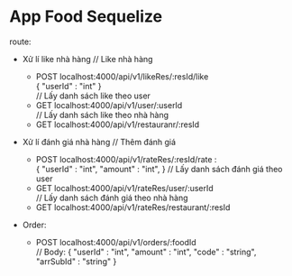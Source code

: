 # App Food Sequelize
route:
  - Xử lí like nhà hàng
  // Like nhà hàng
    + POST localhost:4000/api/v1/likeRes/:resId/like  
      { 
        "userId" : "int" 
      }                 
  // Lấy danh sách like theo user
    + GET localhost:4000/api/v1/user/:userId          
  // Lấy danh sách like theo nhà hàng    
    + GET localhost:4000/api/v1/restauranr/:resId         
    
  - Xử lí đánh giá nhà hàng
  // Thêm đánh giá      
    + POST localhost:4000/api/v1/rateRes/:resId/rate   :         
      { 
        "userId" : "int",
        "amount" : "int",
      }
  // Lấy danh sách đánh giá theo user     
    + GET localhost:4000/api/v1/rateRes/user/:userId  
  // Lấy danh sách đánh giá theo nhà hàng      
    + GET localhost:4000/api/v1/rateRes/restaurant/:resId   
  
  - Order:
    + POST localhost:4000/api/v1/orders/:foodId                          
        // Body: { 
        "userId" : "int",
        "amount" : "int",
        "code" : "string",
        "arrSubId" : "string"
      }
       